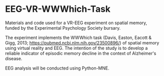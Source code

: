 # EEG-VR-WWWhich-Task
Materials and code used for a VR-EEG experiment on spatial memory, funded by the Experimental Psychology Society bursary.

The experiment implements the WWWhich task (Davis, Easton, Eacott & Gigg, 2013; https://pubmed.ncbi.nlm.nih.gov/23500896/) of spatial memory using virtual reality and EEG. The intention of the study is to develop a reliable indicator of episodic memory decline in the context of Alzheimer's disease.

EEG analysis will be conducted using Python-MNE.

